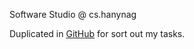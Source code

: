 Software Studio @ cs.hanynag

Duplicated in [GitHub](https://github.com/MaybeS/ITE3068) for sort out my tasks.

